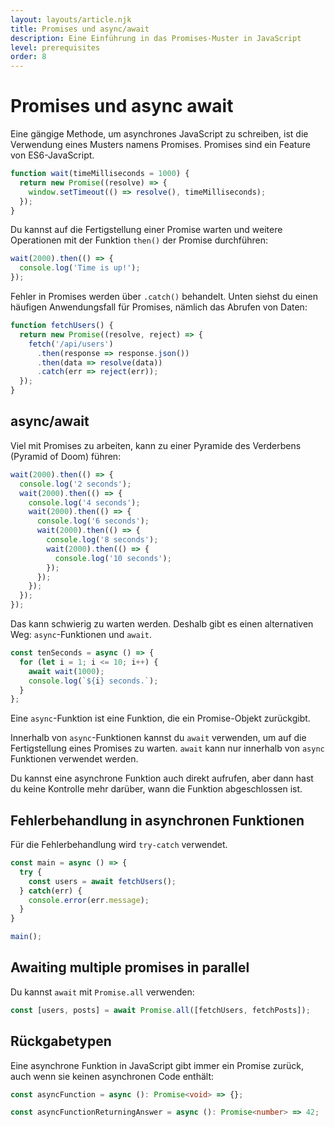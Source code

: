 ```yaml
---
layout: layouts/article.njk
title: Promises und async/await
description: Eine Einführung in das Promises-Muster in JavaScript
level: prerequisites
order: 8
---
```


# Promises und async await

Eine gängige Methode, um asynchrones JavaScript zu schreiben, ist die Verwendung eines Musters namens Promises. Promises sind ein Feature von ES6-JavaScript.

```js
function wait(timeMilliseconds = 1000) {
  return new Promise((resolve) => {
    window.setTimeout(() => resolve(), timeMilliseconds);
  });
}
```

Du kannst auf die Fertigstellung einer Promise warten und weitere Operationen mit der Funktion `then()` der Promise durchführen: 

```js
wait(2000).then(() => {
  console.log('Time is up!');
});
```

Fehler in Promises werden über `.catch()` behandelt.
Unten siehst du einen häufigen Anwendungsfall für Promises, nämlich das Abrufen von Daten:

```js
function fetchUsers() {
  return new Promise((resolve, reject) => {
    fetch('/api/users')
      .then(response => response.json())
      .then(data => resolve(data))
      .catch(err => reject(err));
  });
}
```

## async/await

Viel mit Promises zu arbeiten, kann zu einer Pyramide des Verderbens (Pyramid of Doom) führen:

```js
wait(2000).then(() => {
  console.log('2 seconds');
  wait(2000).then(() => {
    console.log('4 seconds');
    wait(2000).then(() => {
      console.log('6 seconds');
      wait(2000).then(() => {
        console.log('8 seconds');
        wait(2000).then(() => {
          console.log('10 seconds');
        });
      });
    });
  });
});
```

Das kann schwierig zu warten werden. Deshalb gibt es einen alternativen Weg: `async`-Funktionen und `await`.

```js
const tenSeconds = async () => {
  for (let i = 1; i <= 10; i++) {
    await wait(1000);
    console.log(`${i} seconds.`);
  }
};
```

Eine `async`-Funktion ist eine Funktion, die ein Promise-Objekt zurückgibt. 

Innerhalb von `async`-Funktionen kannst du `await` verwenden, um auf die Fertigstellung eines Promises zu warten.
`await` kann nur innerhalb von `async` Funktionen verwendet werden.

Du kannst eine asynchrone Funktion auch direkt aufrufen, aber dann hast du keine Kontrolle mehr darüber, wann die Funktion abgeschlossen ist.

## Fehlerbehandlung in asynchronen Funktionen

Für die Fehlerbehandlung wird `try-catch` verwendet.

```js
const main = async () => {
  try {
    const users = await fetchUsers();
  } catch(err) {
    console.error(err.message);
  }
}

main();
```

## Awaiting multiple promises in parallel

Du kannst `await` mit `Promise.all` verwenden:

```js
const [users, posts] = await Promise.all([fetchUsers, fetchPosts]);
```

## Rückgabetypen

Eine asynchrone Funktion in JavaScript gibt immer ein Promise zurück, auch wenn sie keinen asynchronen Code enthält:

```ts
const asyncFunction = async (): Promise<void> => {};

const asyncFunctionReturningAnswer = async (): Promise<number> => 42;
```
